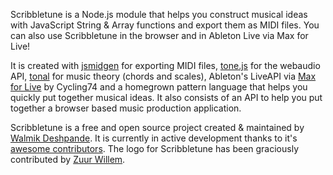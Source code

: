 Scribbletune is a Node.js module that helps you construct musical ideas with JavaScript String & Array functions and export them as MIDI files. You can also use Scribbletune in the browser and in Ableton Live via Max for Live!

It is created with [jsmidgen](https://github.com/dingram/jsmidgen) for exporting MIDI files, [tone.js](https://github.com/Tonejs/Tone.js) for the webaudio API, [tonal](https://github.com/tonaljs/tonal) for music theory (chords and scales), Ableton's LiveAPI via [Max for Live](https://help.ableton.com/hc/en-us/categories/201105669-Max-for-Live) by Cycling74 and a homegrown pattern language that helps you quickly put together musical ideas. It also consists of an API to help you put together a browser based music production application.

Scribbletune is a free and open source project created & maintained by [Walmik Deshpande](https://twitter.com/_walmik). It is currently in active development thanks to it's [awesome contributors](https://github.com/scribbletune/scribbletune/graphs/contributors). The logo for Scribbletune has been graciously contributed by [Zuur Willem](https://github.com/zuurw/Graphic-Design-).
